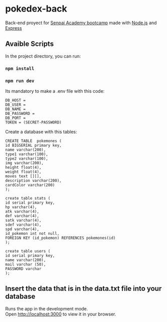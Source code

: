 # pokedex-back
Back-end proyect for [Senpai Academy bootcamp](https://senpaiacademy.com/bootcamp/full-stack-web-developer/) made with [Node.js](https://github.com/nodejs/node) and [Express](https://github.com/expressjs/express)

## Avaible Scripts

In the project directory, you can run:

### `npm install`
### `npm run dev`

Its mandatory to make a .env file with this code:

``` 
DB_HOST =  
DB_USER =
DB_NAME =
DB_PASSWORD =
DB_PORT =
TOKEN = (SECRET-PASSWORD)
```

Create a database with this tables:

``` 
CREATE TABLE  pokemones (
id BIGSERIAL primary key,
name varchar(200),
type1 varchar(100),
type2 varchar(100),
img varchar(200),
height float(4),
weight float(4),
moves text [][],
description varchar(200),
cardColor varchar(200)
);
``` 
``` 
create table stats (
id serial primary key,
hp varchar(4),
atk varchar(4),
def varchar(4),
satk varchar(4),
sdef varchar(4),
spd varchar(4),
id_pokemon int not null,
FOREIGN KEY (id_pokemon) REFERENCES pokemones(id)
);
``` 
``` 
create table users (
id serial primary key,
name varchar(200),
mail varchar (50),
PASSWORD varchar
);
``` 

## Insert the data that is in the data.txt file into your database

Runs the app in the development mode.\
Open [http://localhost:3000](http://localhost:3000) to view it in your browser.

